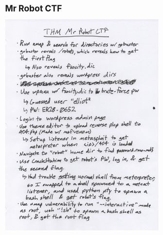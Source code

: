 # Mr Robot CTF

![MrRobot.jpeg](https://github.com/sdvickers98/TryHackMe-Writeups/blob/main/images/MrRobot.jpeg)
